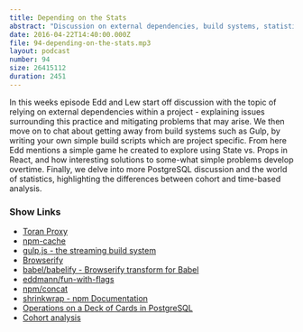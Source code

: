 ```yaml
---
title: Depending on the Stats
abstract: "Discussion on external dependencies, build systems, statistical analysis and more..."
date: 2016-04-22T14:40:00.000Z
file: 94-depending-on-the-stats.mp3
layout: podcast
number: 94
size: 26415112
duration: 2451
---
```


In this weeks episode Edd and Lew start off discussion with the topic of relying on external dependencies within a project - explaining issues surrounding this practice and mitigating problems that may arise.
We then move on to chat about getting away from build systems such as Gulp, by writing your own simple build scripts which are project specific.
From here Edd mentions a simple game he created to explore using State vs. Props in React, and how interesting solutions to some-what simple problems develop overtime.
Finally, we delve into more PostgreSQL discussion and the world of statistics, highlighting the differences between cohort and time-based analysis.

### Show Links

- [Toran Proxy](https://toranproxy.com/)
- [npm-cache](https://www.npmjs.com/package/npm-cache)
- [gulp.js - the streaming build system](http://gulpjs.com/)
- [Browserify](http://browserify.org/)
- [babel/babelify - Browserify transform for Babel](https://github.com/babel/babelify)
- [eddmann/fun-with-flags](https://github.com/eddmann/fun-with-flags)
- [npm/concat](https://www.npmjs.com/package/concat)
- [shrinkwrap - npm Documentation](https://docs.npmjs.com/cli/shrinkwrap)
- [Operations on a Deck of Cards in PostgreSQL](http://eddmann.com/posts/operations-on-a-deck-of-cards-in-postgresql/)
- [Cohort analysis](https://en.wikipedia.org/wiki/Cohort_analysis)
